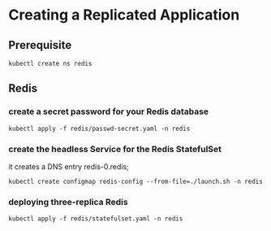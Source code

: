 
# Creating a Replicated Application

## Prerequisite

```
kubectl create ns redis
```


## Redis

### create a secret password for your Redis database

``` 
kubectl apply -f redis/passwd-secret.yaml -n redis
```


### create the headless Service for the Redis StatefulSet

it creates a DNS entry redis-0.redis;

``` 
kubectl create configmap redis-config --from-file=./launch.sh -n redis
```

### deploying three-replica Redis 

``` 
kubectl apply -f redis/statefulset.yaml -n redis
```